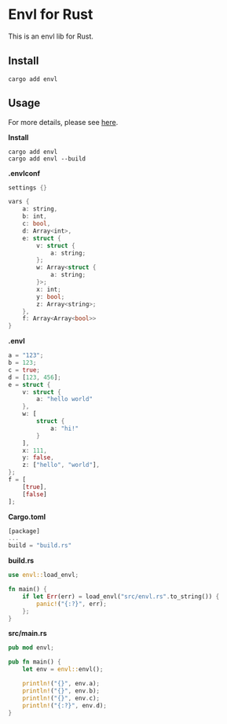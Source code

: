 # Envl for Rust

This is an envl lib for Rust.

## Install

```console
cargo add envl
```

## Usage

For more details, please see [here](../../tests/envl-rs-test).

**Install**
```
cargo add envl
cargo add envl --build
```

**.envlconf**
```rs
settings {}

vars {
    a: string,
    b: int,
    c: bool,
    d: Array<int>,
    e: struct {
        v: struct {
            a: string;
        };
        w: Array<struct {
            a: string;
        }>;
        x: int;
        y: bool;
        z: Array<string>;
    },
    f: Array<Array<bool>>
}
```

**.envl**
```rs
a = "123";
b = 123;
c = true;
d = [123, 456];
e = struct {
    v: struct {
        a: "hello world"
    },
    w: [
        struct {
            a: "hi!"
        }
    ],
    x: 111,
    y: false,
    z: ["hello", "world"],
};
f = [
    [true],
    [false]
];
```

**Cargo.toml**
```rs
[package]
...
build = "build.rs"
```

**build.rs**
```rs
use envl::load_envl;

fn main() {
    if let Err(err) = load_envl("src/envl.rs".to_string()) {
        panic!("{:?}", err);
    };
}
```

**src/main.rs**
```rs
pub mod envl;

pub fn main() {
    let env = envl::envl();

    println!("{}", env.a);
    println!("{}", env.b);
    println!("{}", env.c);
    println!("{:?}", env.d);
}
```
